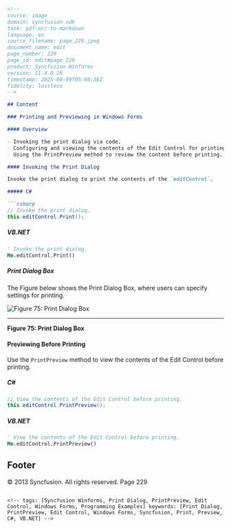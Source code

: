 ```markdown
<!--
source: image
domain: syncfusion-sdk
task: pdf-ocr-to-markdown
language: en
source_filename: page_229.jpeg
document_name: edit
page_number: 229
page_id: edit#page_229
product: Syncfusion Winforms
version: 11.4.0.26
timestamp: 2025-08-09T05:08:36Z
fidelity: lossless
-->

## Content

### Printing and Previewing in Windows Forms

#### Overview

- Invoking the print dialog via code.
- Configuring and viewing the contents of the Edit Control for printing.
- Using the PrintPreview method to review the content before printing.

#### Invoking the Print Dialog

Invoke the print dialog to print the contents of the `editControl`.

##### C#

```csharp
// Invoke the print dialog.
this.editControl.Print();
```

##### VB.NET

```vb
' Invoke the print dialog.
Me.editControl.Print()
```

##### Print Dialog Box

The Figure below shows the Print Dialog Box, where users can specify settings for printing.

![Figure 75: Print Dialog Box](https://example.com/figure75.png)

---

**Figure 75: Print Dialog Box**

#### Previewing Before Printing

Use the `PrintPreview` method to view the contents of the Edit Control before printing.

##### C#

```csharp
// View the contents of the Edit Control before printing.
this.editControl.PrintPreview();
```

##### VB.NET

```vb
' View the contents of the Edit Control before printing.
Me.editControl.PrintPreview()
```

## Footer

© 2013 Syncfusion. All rights reserved.
Page 229
```

<!-- tags: [Syncfusion Winforms, Print Dialog, PrintPreview, Edit Control, Windows Forms, Programming Examples] keywords: [Print Dialog, PrintPreview, Edit Control, Windows Forms, Syncfusion, Print, Preview, C#, VB.NET] -->

